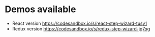 # Demos available

- React version https://codesandbox.io/s/react-step-wizard-tusy1
- Redux version https://codesandbox.io/s/redux-step-wizard-jq7xg